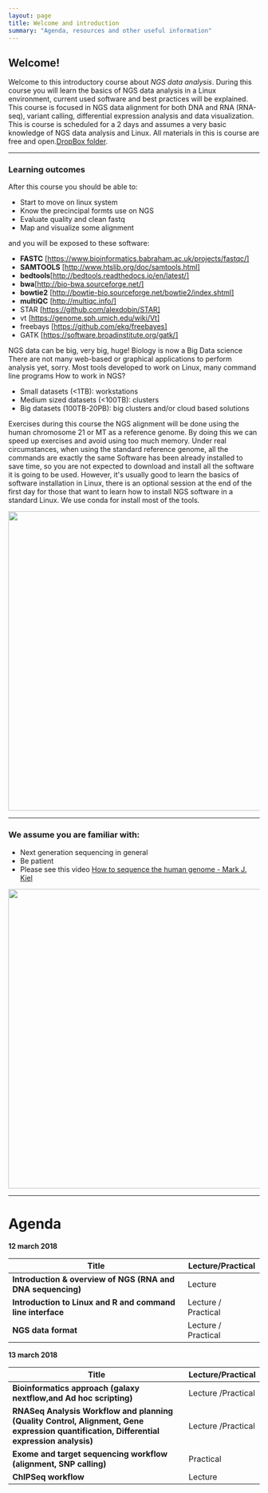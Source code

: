 ```yaml
---
layout: page
title: Welcome and introduction
summary: "Agenda, resources and other useful information"
---
```


## Welcome!

Welcome to this introductory course about _NGS data analysis_. During this course you will learn the basics of NGS data analysis in a Linux environment, current used software and best practices will be explained. This course is focused in NGS data alignment for both DNA and RNA (RNA-seq), variant calling, differential expression analysis and data visualization. This is course is scheduled for a 2 days and assumes a very basic knowledge of NGS data analysis and Linux. All materials in this is course are free and open.[DropBox folder](https://www.dropbox.com/sh/4qkqch7gyt888h7/AABD_i9ShwryfAqGeJ0yqqF3a).





---
### Learning outcomes

After this course you should be able to:

- Start to move on linux system 
- Know the precincipal formts  use on  NGS 
- Evaluate quality and clean fastq 
- Map and visualize some alignment



and you will be exposed to these software:


- **FASTC** [https://www.bioinformatics.babraham.ac.uk/projects/fastqc/]
- **SAMTOOLS** [http://www.htslib.org/doc/samtools.html]
- **bedtools**[http://bedtools.readthedocs.io/en/latest/]
- **bwa**[http://bio-bwa.sourceforge.net/]
- **bowtie2** [http://bowtie-bio.sourceforge.net/bowtie2/index.shtml]
- **multiQC** [http://multiqc.info/]
- STAR [https://github.com/alexdobin/STAR]
- vt [https://genome.sph.umich.edu/wiki/Vt]
- freebays [https://github.com/ekg/freebayes]
- GATK [https://software.broadinstitute.org/gatk/]

NGS data can be big, very big, huge! Biology is now a Big Data science
There are not many web-based or graphical applications to perform analysis yet, sorry.
Most tools developed to work on Linux, many command line programs
How to work in NGS?
- Small datasets (<1TB): workstations
- Medium sized datasets (<100TB): clusters
- Big datasets (100TB-20PB): big clusters and/or cloud based solutions

Exercises during this course the NGS alignment will be done using the human chromosome 21 or MT as a reference genome. By doing this we can speed up exercises and avoid using too much memory. Under real circumstances, when using the standard reference genome, all the commands are exactly the same
Software has been already installed to save time, so you are not expected to download and install all the software it is going to be used. However, it's usually good to learn the basics of software installation in Linux, there is an optional session at the end of the first day for those that want to learn how to install NGS software in a standard Linux. We use conda for install most of the tools.

<img src="{{site.url}}/images/p3.jpeg" width="600">


---
### We assume you are familiar with:

- Next generation sequencing in general
- Be patient
- Please see this video [How to sequence the human genome - Mark J. Kiel](https://www.youtube.com/watch?v=MvuYATh7Y74)

<img src="{{site.url}}/images/patience.jpg" width="600" >





---
# Agenda

**12 march 2018**

Title | Lecture/Practical
------|-------------------
**Introduction & overview of NGS (RNA and DNA sequencing)** | Lecture
**Introduction to Linux and R and command line interface** | Lecture / Practical
**NGS data format** | Lecture / Practical

**13 march 2018**

Title | Lecture/Practical
------|-------------------
**Bioinformatics approach (galaxy nextflow,and Ad hoc scripting)** | Lecture /Practical
**RNASeq Analysis Workflow and planning (Quality Control, Alignment, Gene expression quantification, Differential expression analysis)**| Lecture /Practical
**Exome and target sequencing workflow (alignment, SNP calling)** | Practical
**ChIPSeq workflow** | Lecture





